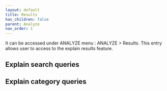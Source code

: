 ```yaml
---
layout: default
title: Results
has_children: false
parent: Analyze
nav_order: 1
---
```


It can be accessed under ANALYZE menu : ANALYZE > Results. This entry allows user to access to the explain results feature.

## Explain search queries




## Explain category queries


